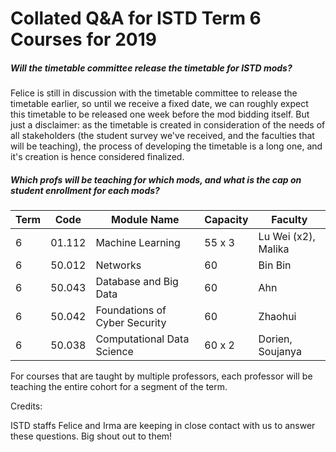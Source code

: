 # Collated Q&A for ISTD Term 6 Courses for 2019

##### Will the timetable committee release the timetable for ISTD mods?

Felice is still in discussion with the timetable committee to release the timetable earlier, so until we receive a fixed date, we can roughly expect this timetable to be released one week before the mod bidding itself. But just a disclaimer: as the timetable is created in consideration of the needs of all stakeholders (the student survey we've received, and the faculties that will be teaching), the process of developing the timetable is a long one, and it's creation is hence considered finalized.

##### Which profs will be teaching for which mods, and what is the cap on student enrollment for each mods?

| Term | Code | Module Name | Capacity | Faculty |
| --- | --- | --- | --- | --- |
| 6 | 01.112 | Machine Learning | 55 x 3 | Lu Wei (x2), Malika |
| 6 | 50.012 | Networks | 60 | Bin Bin |
| 6 | 50.043 | Database and Big Data | 60 | Ahn |
| 6 | 50.042 | Foundations of Cyber Security | 60 | Zhaohui |
| 6 | 50.038 | Computational Data Science | 60 x 2 | Dorien, Soujanya |

For courses that are taught by multiple professors, each professor will be teaching the entire cohort for a segment of the term.


Credits:

ISTD staffs Felice and Irma are keeping in close contact with us to answer these questions. Big shout out to them!
